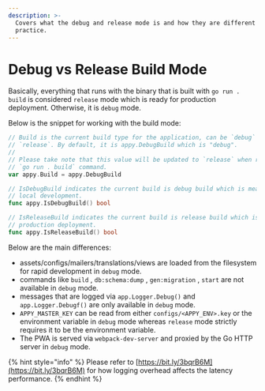 ```yaml
---
description: >-
  Covers what the debug and release mode is and how they are different in
  practice.
---
```


# Debug vs Release Build Mode

Basically, everything that runs with the binary that is built with `go run . build` is considered `release` mode which is ready for production deployment. Otherwise, it is `debug` mode.

Below is the snippet for working with the build mode:

```go
// Build is the current build type for the application, can be `debug` or 
// `release`. By default, it is appy.DebugBuild which is "debug".
// 
// Please take note that this value will be updated to `release` when running
// `go run . build` command.
var appy.Build = appy.DebugBuild

// IsDebugBuild indicates the current build is debug build which is meant for 
// local development.
func appy.IsDebugBuild() bool

// IsReleaseBuild indicates the current build is release build which is meant for 
// production deployment.
func appy.IsReleaseBuild() bool
```

Below are the main differences:

* assets/configs/mailers/translations/views are loaded from the filesystem for rapid development in `debug` mode.
* commands like `build` , `db:schema:dump` , `gen:migration` , `start` are not available in `debug` mode.
* messages that are logged via `app.Logger.Debug()` and `app.Logger.Debugf()` are only available in `debug` mode.
* `APPY_MASTER_KEY` can be read from either `configs/<APPY_ENV>.key` or the environment variable in `debug` mode whereas `release` mode strictly requires it to be the environment variable.
* The PWA is served via `webpack-dev-server` and proxied by the Go HTTP server in `debug` mode.

{% hint style="info" %}
Please refer to [https://bit.ly/3bqrB6M](https://bit.ly/3bqrB6M) for how logging overhead affects the latency performance.
{% endhint %}

